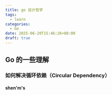 ```yaml
---
title: go 设计哲学
tags:
  - learn
categories:
  - Go
date: 2025-06-20T15:46:26+08:00
draft: true
---
```

## Go 的一些理解

### 如何解决循环依赖（Circular Dependency）

#### shen'm's